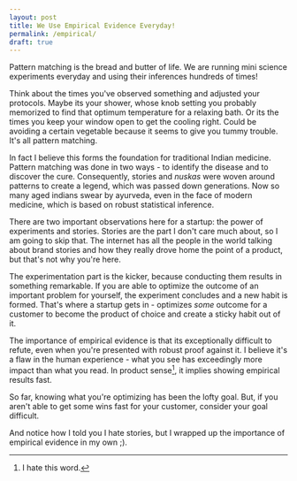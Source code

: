 ```yaml
---
layout: post
title: We Use Empirical Evidence Everyday!
permalink: /empirical/
draft: true
---
```


Pattern matching is the bread and butter of life. We are running mini science experiments everyday and using their inferences hundreds of times!

Think about the times you've observed something and adjusted your protocols. Maybe its your shower, whose knob setting you probably memorized to find that optimum temperature for a relaxing bath. Or its the times you keep your window open to get the cooling right. Could be avoiding a certain vegetable because it seems to give you tummy trouble. It's all pattern matching.

In fact I believe this forms the foundation for traditional Indian medicine. Pattern matching was done in two ways - to identify the disease and to discover the cure. Consequently, stories and *nuskas* were woven around patterns to create a legend, which was passed down generations. Now so many aged indians swear by ayurveda, even in the face of modern medicine, which is based on robust statistical inference.

There are two important observations here for a startup: the power of experiments and stories. Stories are the part I don't care much about, so I am going to skip that. The internet has all the people in the world talking about brand stories and how they really drove home the point of a product, but that's not why you're here.

The experimentation part is the kicker, because conducting them results in something remarkable. If you are able to optimize the outcome of an important problem for yourself, the experiment concludes and a new habit is formed. That's where a startup gets in - optimizes *some* outcome for a customer to become the product of choice and create a sticky habit out of it. 

The importance of empirical evidence is that its exceptionally difficult to refute, even when you're presented with robust proof against it. I believe it's a flaw in the human experience - what you see has exceedingly more impact than what you read. In product sense[^prodsense], it implies showing empirical results fast.

So far, knowing what you're optimizing has been the lofty goal. But, if you aren't able to get some wins fast for your customer, consider your goal difficult.

And notice how I told you I hate stories, but I wrapped up the importance of empirical evidence in my own ;).

[^prodsense]: I hate this word.